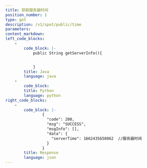 ```yaml
---
title: 获取服务器时间
position_number: 1
type: get 
description: /v1/spot/public/time
parameters:
content_markdown:
left_code_blocks:
    -
        code_block: |-
            public String getServerInfo(){


            }
        title: Java
        language: java
    -
        code_block:
        title: Python
        language: python
right_code_blocks:
    -
        code_block: |-
                {
                  "code": 200,
                  "msg": "SUCCESS",
                  "msgInfo": [],
                  "data": {
                    "serverTime": 1662435658062  //服务器时间
                  }
                }
        title: Response
        language: json
---
```

